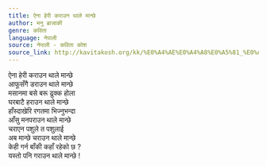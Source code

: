 ```yaml
---
title: ऐना हेरी कराउन थाले मान्छे
author: मनु ब्राजाकी
genre: कविता
language: नेपाली
source: नेपाली - कविता कोश
source_link: http://kavitakosh.org/kk/%E0%A4%AE%E0%A4%A8%E0%A5%81_%E0%A4%AC%E0%A5%8D%E0%A4%B0%E0%A4%BE%E0%A4%9C%E0%A4%BE%E0%A4%95%E0%A5%80
---
```


ऐना हेरी कराउन थाले मान्छे  
आफूसँगै डराउन थाले मान्छे  
मसानमा बसे बरू ढुक्क होला  
घरबाटै हराउन थाले मान्छे  
हाँस्दाखेरि रगतमा भिज्नुभन्दा  
आँसु मनपराउन थाले मान्छे  
चराएन पशुले त पशुलाई  
अब मान्छे चराउन थाले मान्छे  
केही गर्न बाँकी कहाँ रहेको छ ?  
यस्तो पनि गराउन थाले मान्छे !
